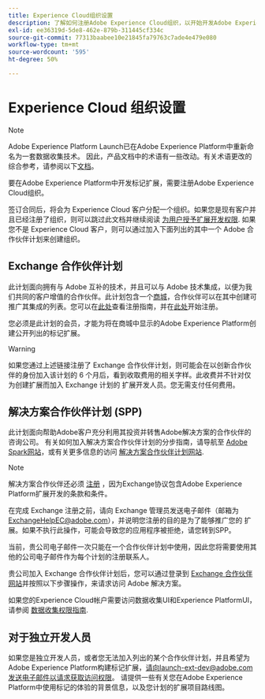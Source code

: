 ```yaml
---
title: Experience Cloud组织设置
description: 了解如何注册Adobe Experience Cloud组织，以开始开发Adobe Experience Platform的扩展。
exl-id: ee36319d-5de8-462e-879b-311445cf334c
source-git-commit: 77313baabee10e21845fa79763c7ade4e479e080
workflow-type: tm+mt
source-wordcount: '595'
ht-degree: 50%

---
```


# Experience Cloud 组织设置

>[!NOTE]
>
>Adobe Experience Platform Launch已在Adobe Experience Platform中重新命名为一套数据收集技术。 因此，产品文档中的术语有一些改动。有关术语更改的综合参考，请参阅以下[文档](../../term-updates.md)。

要在Adobe Experience Platform中开发标记扩展，需要注册Adobe Experience Cloud组织。

签订合同后，将会为 Experience Cloud 客户分配一个组织。如果您是现有客户并且已经注册了组织，则可以跳过此文档并继续阅读 [为用户授予扩展开发权限](./access.md). 如果您不是 Experience Cloud 客户，则可以通过加入下面列出的其中一个 Adobe 合作伙伴计划来创建组织。

## Exchange 合作伙伴计划

此计划面向拥有与 Adobe 互补的技术，并且可以与 Adobe 技术集成，以便为我们共同的客户增值的合作伙伴。此计划包含一个[商城](https://www.adobeexchange.com/experiencecloud.html)，合作伙伴可以在其中创建可推广其集成的列表。您可以在[此处](https://partners.adobe.com/exchangeprogram/experiencecloud/reg-guide.html)查看注册指南，并在[此处](https://partners.adobe.com/exchangeprogram/experiencecloud/prereg.html)开始注册。

您必须是此计划的会员，才能为将在商城中显示的Adobe Experience Platform创建公开列出的标记扩展。

>[!WARNING]
>
>如果您通过上述链接注册了 Exchange 合作伙伴计划，则可能会在以创新合作伙伴的身份加入该计划的 6 个月后，看到收取费用的相关字样。此收费并不针对仅为创建扩展而加入 Exchange 计划的 扩展开发人员。您无需支付任何费用。

## 解决方案合作伙伴计划 (SPP)

此计划面向帮助Adobe客户充分利用其投资并转售Adobe解决方案的合作伙伴的咨询公司。 有关如何加入解决方案合作伙伴计划的分步指南，请导航至 [Adobe Spark网站](https://spark.adobe.com/page/7PKZzIJJjkcDd/)，或有关更多信息的访问 [解决方案合作伙伴计划网站](https://solutionpartners.adobe.com/home.html).

>[!NOTE]
>
>解决方案合作伙伴还必须 [注册](https://partners.adobe.com/exchangeprogram/experiencecloud/prereg.html) ，因为Exchange协议包含Adobe Experience Platform扩展开发的条款和条件。
>
>在完成 Exchange 注册之前，请向 Exchange 管理员发送电子邮件（邮箱为 <ExchangeHelpEC@adobe.com>），并说明您注册的目的是为了能够推广您的 扩展。如果不执行此操作，可能会导致您的应用程序被拒绝，请您转到SPP。
>
>当前，贵公司电子邮件一次只能在一个合作伙伴计划中使用，因此您将需要使用其他的公司电子邮件作为每个计划的注册联系人。

贵公司加入 Exchange 合作伙伴计划后，您可以通过登录到 [Exchange 合作伙伴网站](https://partners.adobe.com/exchangeprogram/experiencecloud)并按照以下步骤操作，来请求访问 Adobe 解决方案。

如果您的Experience Cloud帐户需要访问数据收集UI和Experience PlatformUI，请参阅 [数据收集权限指南](../../../collection/permissions.md).

## 对于独立开发人员

如果您是独立开发人员，或者您无法加入列出的某个合作伙伴计划，并且希望为Adobe Experience Platform构建标记扩展，请向launch-ext-dev@adobe.com发送电子邮件以请求获取访问权限。 请提供一些有关您在Adobe Experience Platform中使用标记的体验的背景信息，以及您计划的扩展项目路线图。
